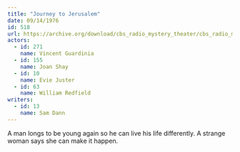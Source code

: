 ```yaml
---
title: "Journey to Jerusalem"
date: 09/14/1976
id: 518
url: https://archive.org/download/cbs_radio_mystery_theater/cbs_radio_mystery_theater-0501-0550.zip/cbs_radio_mystery_theater-0501-0550%2Fcbsrmt_0518_journey_to_jerusalem.mp3
actors:  
  - id: 271
    name: Vincent Guardinia  
  - id: 155
    name: Joan Shay  
  - id: 10
    name: Evie Juster  
  - id: 63
    name: William Redfield
writers:  
  - id: 13
    name: Sam Dann
---
```

A man longs to be young again so he can live his life differently. A strange woman says she can make it happen.
